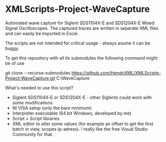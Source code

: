 # XMLScripts-Project-WaveCapture
Automated wave capture for Siglent SDS1104X-E and SDS1204X-E Mixed Signal Oscilloscopes. The captured traces are written in seperate XML files and can easily be imported in Excel.

The scripts are not intended for critical usage - always asume it can be buggy.

To get this repository with all its submodules the following command might be of use 

git clone --recurse-submodules https://github.com/HendriXML/XMLScripts-Project-WaveCapture.git C:\WaveCapture

What's needed to use this script?
* Siglent SDS1104X-E or SDS1204X-E - other Siglents could work with some modifications
* NI VISA setup (only the bare minimum)
* Interpreter executable (64 bit Windows, developed by me)
* Script + Script libraries
* XML editor to alter some values (for example an offset to get the first batch in view, scopes ip-adress). I really like the free Visual Studio Community for that.
